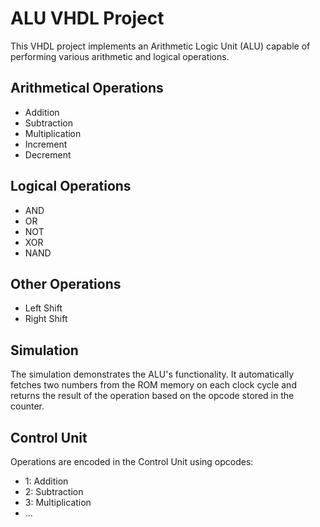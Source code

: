 # ALU VHDL Project

This VHDL project implements an Arithmetic Logic Unit (ALU) capable of performing various arithmetic and logical operations.

## Arithmetical Operations
- Addition
- Subtraction
- Multiplication
- Increment
- Decrement

## Logical Operations
- AND
- OR
- NOT
- XOR
- NAND

## Other Operations
- Left Shift
- Right Shift

## Simulation
The simulation demonstrates the ALU's functionality. It automatically fetches two numbers from the ROM memory on each clock cycle and returns the result of the operation based on the opcode stored in the counter.

## Control Unit
Operations are encoded in the Control Unit using opcodes:
- 1: Addition
- 2: Subtraction
- 3: Multiplication
- ...
